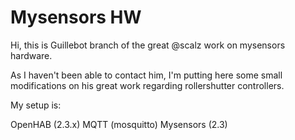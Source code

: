 # Mysensors HW

Hi, this is Guillebot branch of the great @scalz work on mysensors hardware.

As I haven't been able to contact him, I'm putting here some small modifications on his great work regarding rollershutter controllers.

My setup is:

OpenHAB (2.3.x)
MQTT (mosquitto)
Mysensors (2.3)


